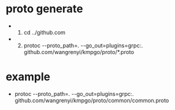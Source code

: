 # proto generate
* 1. cd ../github.com
* 2. protoc --proto_path=. --go_out=plugins=grpc:. github.com/wangrenyi/kmpgo/proto/*.proto

# example
* protoc --proto_path=. --go_out=plugins=grpc:. github.com/wangrenyi/kmpgo/proto/common/common.proto